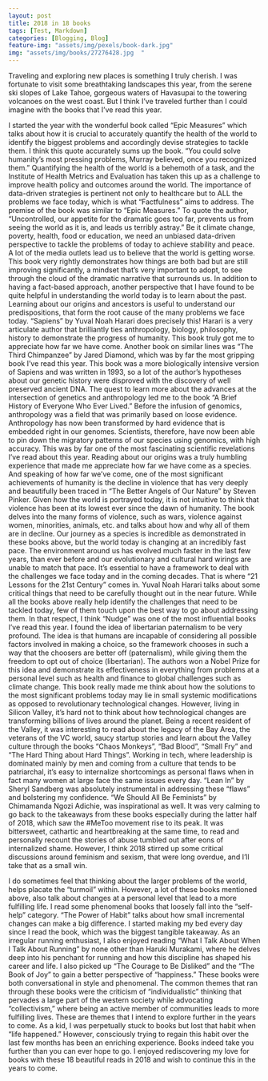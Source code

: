 ```yaml
---
layout: post
title: 2018 in 18 books             
tags: [Test, Markdown]
categories: [Blogging, Blog]
feature-img: "assets/img/pexels/book-dark.jpg"             
img: "assets/img/books/27276428.jpg  "
---
```


Traveling and exploring new places is something I truly cherish. I was fortunate to visit some breathtaking landscapes this year, from the serene ski slopes of Lake Tahoe, gorgeous waters of Havasupai to the towering volcanoes on the west coast. But I think I’ve traveled further than I could imagine with the books that I’ve read this year.

I started the year with the wonderful book called “Epic Measures” which talks about how it is crucial to accurately quantify the health of the world to identify the biggest problems and accordingly devise strategies to tackle them. I think this quote accurately sums up the book. “You could solve humanity’s most pressing problems, Murray believed, once you recognized them.” Quantifying the health of the world is a behemoth of a task, and the Institute of Health Metrics and Evaluation has taken this up as a challenge to improve health policy and outcomes around the world.
The importance of data-driven strategies is pertinent not only to healthcare but to ALL the problems we face today, which is what “Factfulness” aims to address. The premise of the book was similar to “Epic Measures.” To quote the author, “Uncontrolled, our appetite for the dramatic goes too far, prevents us from seeing the world as it is, and leads us terribly astray.” Be it climate change, poverty, health, food or education, we need an unbiased data-driven perspective to tackle the problems of today to achieve stability and peace. A lot of the media outlets lead us to believe that the world is getting worse. This book very rightly demonstrates how things are both bad but are still improving significantly, a mindset that’s very important to adopt, to see through the cloud of the dramatic narrative that surrounds us.
In addition to having a fact-based approach, another perspective that I have found to be quite helpful in understanding the world today is to learn about the past. Learning about our origins and ancestors is useful to understand our predispositions, that form the root cause of the many problems we face today. “Sapiens” by Yuval Noah Harari does precisely this! Harari is a very articulate author that brilliantly ties anthropology, biology, philosophy, history to demonstrate the progress of humanity. This book truly got me to appreciate how far we have come. Another book on similar lines was “The Third Chimpanzee” by Jared Diamond, which was by far the most gripping book I’ve read this year. This book was a more biologically intensive version of Sapiens and was written in 1993, so a lot of the author’s hypotheses about our genetic history were disproved with the discovery of well preserved ancient DNA.
The quest to learn more about the advances at the intersection of genetics and anthropology led me to the book “A Brief History of Everyone Who Ever Lived.” Before the infusion of genomics, anthropology was a field that was primarily based on loose evidence. Anthropology has now been transformed by hard evidence that is embedded right in our genomes. Scientists, therefore, have now been able to pin down the migratory patterns of our species using genomics, with high accuracy. This was by far one of the most fascinating scientific revelations I’ve read about this year.
Reading about our origins was a truly humbling experience that made me appreciate how far we have come as a species. And speaking of how far we’ve come, one of the most significant achievements of humanity is the decline in violence that has very deeply and beautifully been traced in “The Better Angels of Our Nature” by Steven Pinker. Given how the world is portrayed today, it is not intuitive to think that violence has been at its lowest ever since the dawn of humanity. The book delves into the many forms of violence, such as wars, violence against women, minorities, animals, etc. and talks about how and why all of them are in decline.
Our journey as a species is incredible as demonstrated in these books above, but the world today is changing at an incredibly fast pace. The environment around us has evolved much faster in the last few years, than ever before and our evolutionary and cultural hard wirings are unable to match that pace. It’s essential to have a framework to deal with the challenges we face today and in the coming decades. That is where “21 Lessons for the 21st Century” comes in. Yuval Noah Harari talks about some critical things that need to be carefully thought out in the near future.
While all the books above really help identify the challenges that need to be tackled today, few of them touch upon the best way to go about addressing them. In that respect, I think “Nudge” was one of the most influential books I’ve read this year. I found the idea of libertarian paternalism to be very profound. The idea is that humans are incapable of considering all possible factors involved in making a choice, so the framework chooses in such a way that the choosers are better off (paternalism), while giving them the freedom to opt out of choice (libertarian). The authors won a Nobel Prize for this idea and demonstrate its effectiveness in everything from problems at a personal level such as health and finance to global challenges such as climate change. This book really made me think about how the solutions to the most significant problems today may lie in small systemic modifications as opposed to revolutionary technological changes.
However, living in Silicon Valley, it’s hard not to think about how technological changes are transforming billions of lives around the planet. Being a recent resident of the Valley, it was interesting to read about the legacy of the Bay Area, the veterans of the VC world, saucy startup stories and learn about the Valley culture through the books “Chaos Monkeys”, “Bad Blood”, “Small Fry” and “The Hard Thing about Hard Things”.
Working in tech, where leadership is dominated mainly by men and coming from a culture that tends to be patriarchal, it’s easy to internalize shortcomings as personal flaws when in fact many women at large face the same issues every day. “Lean In” by Sheryl Sandberg was absolutely instrumental in addressing these “flaws” and bolstering my confidence. “We Should All Be Feminists” by Chimamanda Ngozi Adichie, was inspirational as well. It was very calming to go back to the takeaways from these books especially during the latter half of 2018, which saw the #MeToo movement rise to its peak. It was bittersweet, cathartic and heartbreaking at the same time, to read and personally recount the stories of abuse tumbled out after eons of internalized shame. However, I think 2018 stirred up some critical discussions around feminism and sexism, that were long overdue, and I’ll take that as a small win.

I do sometimes feel that thinking about the larger problems of the world, helps placate the “turmoil” within. However, a lot of these books mentioned above, also talk about changes at a personal level that lead to a more fulfilling life. I read some phenomenal books that loosely fall into the “self-help” category. “The Power of Habit” talks about how small incremental changes can make a big difference. I started making my bed every day since I read the book, which was the biggest tangible takeaway. As an irregular running enthusiast, I also enjoyed reading “What I Talk About When I Talk About Running” by none other than Haruki Murakami, where he delves deep into his penchant for running and how this discipline has shaped his career and life. I also picked up “The Courage to Be Disliked” and the “The Book of Joy” to gain a better perspective of “happiness.” These books were both conversational in style and phenomenal. The common themes that ran through these books were the criticism of “individualistic” thinking that pervades a large part of the western society while advocating “collectivism,” where being an active member of communities leads to more fulfilling lives. These are themes that I intend to explore further in the years to come.
As a kid, I was perpetually stuck to books but lost that habit when “life happened.” However, consciously trying to regain this habit over the last few months has been an enriching experience. Books indeed take you further than you can ever hope to go. I enjoyed rediscovering my love for books with these 18 beautiful reads in 2018 and wish to continue this in the years to come.